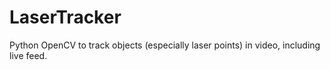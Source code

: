 # LaserTracker
Python OpenCV to track objects (especially laser points) in video, including live feed.
